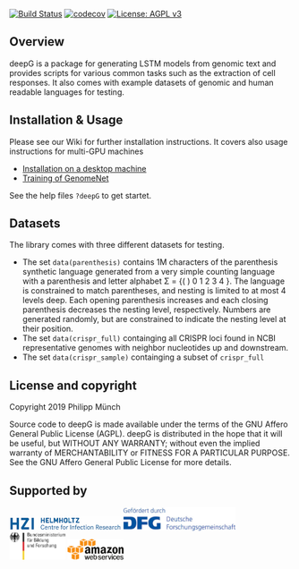 [![Build Status](https://travis-ci.org/hiddengenome/deepG.svg?branch=master)](https://travis-ci.org/hiddengenome/deepG)
[![codecov](https://codecov.io/gh/hiddengenome/deepG/branch/master/graph/badge.svg)](https://codecov.io/gh/hiddengenome/deepG)
[![License: AGPL v3](https://img.shields.io/badge/License-AGPL%20v3-blue.svg)](https://www.gnu.org/licenses/agpl-3.0)

## Overview

deepG is a package for generating LSTM models from genomic text and provides scripts for various common tasks such as the extraction of cell responses. It also comes with example datasets of genomic and human readable languages for testing.

## Installation & Usage

Please see our Wiki for further installation instructions. It covers also usage instructions for multi-GPU machines
- [Installation on a desktop machine](https://github.com/hiddengenome/deepG/wiki/Installation-of-deepG-on-desktop)
- [Training of GenomeNet](https://github.com/hiddengenome/deepG/wiki/Howto-train-GenomeNet)

See the help files `?deepG` to get startet. 

## Datasets

The library comes with three different datasets for testing. 

- The set `data(parenthesis)` contains 1M characters of the parenthesis synthetic language generated from a very simple counting language with a parenthesis and letter alphabet Σ = {( ) 0 1 2 3 4 }. The language is constrained to match parentheses, and nesting is limited to at most 4 levels deep. Each opening parenthesis increases and each closing parenthesis decreases the nesting level, respectively. Numbers are generated randomly, but are constrained to indicate the nesting level at their position.  
- The set `data(crispr_full)` containging all CRISPR loci found in NCBI representative genomes with neighbor nucleotides up and downstream.
- The set `data(crispr_sample)` containging a subset of `crispr_full`

## License and copyright
Copyright 2019 Philipp Münch

Source code to deepG is made available under the terms of the GNU Affero General Public License (AGPL). deepG is distributed in the hope that it will be useful, but WITHOUT ANY WARRANTY; without even the implied warranty of MERCHANTABILITY or FITNESS FOR A PARTICULAR PURPOSE. See the GNU Affero General Public License for more details.

## Supported by

<p float="left">
  <img src="man/figures/hzi.jpg" width="200" />
  <img src="man/figures/dfg.jpg" width="200" />
  <img src="man/figures/bmbf.jpeg" width="100" /> 
  <img src="man/figures/aws.png" width="100" /> 
</p>
